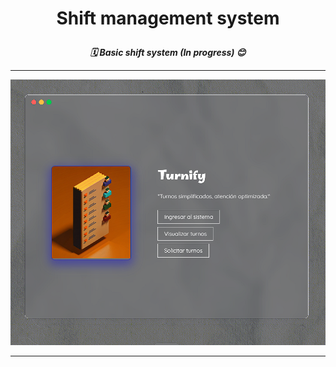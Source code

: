 # <p align=center> Shift management system </p>

<h5 align="center" style="margin-bottom: 1px">🗓️ Basic shift system (In progress) 😊</h5>

----------------------------------

<p align="center">
  <img src="https://github.com/Booh-rm/Shift_management_system/blob/gh-pages/frontend/assets/mockupInit.png" />
</p>

----------------------------------